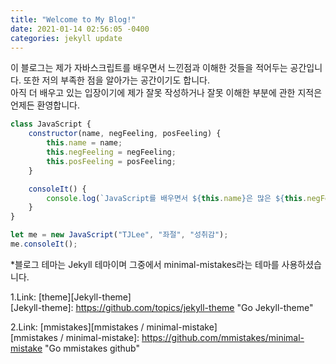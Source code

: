 ```yaml
---
title: "Welcome to My Blog!"
date: 2021-01-14 02:56:05 -0400
categories: jekyll update
---
```

이 블로그는 제가 자바스크립트를 배우면서 느낀점과 이해한 것들을 적어두는 공간입니다. 또한 저의 부족한 점을 알아가는 공간이기도 합니다.   
아직 더 배우고 있는 입장이기에 제가 잘못 작성하거나 잘못 이해한 부분에 관한 지적은 언제든 환영합니다.

```js
class JavaScript {
    constructor(name, negFeeling, posFeeling) {
        this.name = name;
        this.negFeeling = negFeeling;
        this.posFeeling = posFeeling;
    } 

    consoleIt() {
        console.log(`JavaScript를 배우면서 ${this.name}은 많은 ${this.negFeeling}을 느낀다. 하지만 해냈을때는 큰 ${this.posFeeling}을 느낀다.`);
    }
}

let me = new JavaScript("TJLee", "좌절", "성취감");
me.consoleIt();
```

*블로그 테마는 Jekyll 테마이며 그중에서 minimal-mistakes라는 테마를 사용하셨습니다.
   
1.Link: [theme][Jekyll-theme]   
[Jekyll-theme]: https://github.com/topics/jekyll-theme "Go Jekyll-theme"
   
2.Link: [mmistakes][mmistakes / minimal-mistake]   
[mmistakes / minimal-mistake]: https://github.com/mmistakes/minimal-mistake "Go mmistakes github"

